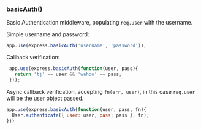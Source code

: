 <h3 id='basicAuth'>basicAuth()</h3>

Basic Authentication middleware, populating `req.user`
with the username.

Simple username and password:

~~~js
app.use(express.basicAuth('username', 'password'));
~~~

Callback verification:

~~~js
 app.use(express.basicAuth(function(user, pass){
   return 'tj' == user && 'wahoo' == pass;
 }));
~~~

Async callback verification, accepting `fn(err, user)`,
in this case `req.user` will be the user object passed.

~~~js
app.use(express.basicAuth(function(user, pass, fn){
  User.authenticate({ user: user, pass: pass }, fn);
}))
~~~
